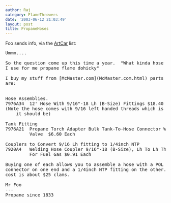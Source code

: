 ```yaml
---
author: Raj
category: FlameThrowers
date: '2003-06-12 21:03:49'
layout: post
title: PropaneHoses
---
```


Foo sends info, via the [ArtCar](ArtCar.html) list:

<pre>
Ummm....

So the question come up this time a year.  "What kinda hose should
I use for me propane flame dohicky"

I buy my stuff from [McMaster.com](McMaster.com.html) parts that are particularly useful
are:


Hose Assemblies.
7976A34  12' Hose With 9/16"-18 Lh (B-Size) Fittings $18.40 Each
(Note the hose comes with 9/16 left handed threads which is as
    it should be)

Tank Fitting
7976A21  Propane Torch Adapter Bulk Tank-To-Hose Connector W/Pol
         Valve  $6.60 Each

Couplers to Convert 9/16 Lh fitting to 1/4inch NTP
7920A4   Welding Hose Coupler 9/16"-18 (B-Size), Lh To Lh Threads,
         For Fuel Gas $0.91 Each

Buying one of each allows you to assemble a hose with a POL valve
connector on one end and a 1/4inch NTP fitting on the other. Total
cost is about $25 clams.

Mr Foo
---
Propane since 1833
</pre>
